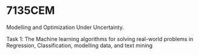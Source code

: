 # 7135CEM
Modelling and Optimization Under Uncertainty.

Task 1: The Machine learning algorithms for solving real-world problems in Regression,
Classification, modelling data, and text mining
